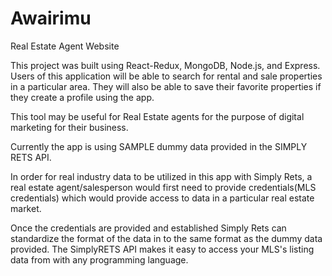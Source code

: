 # Awairimu
Real Estate Agent Website


This project was built using React-Redux, MongoDB, Node.js, and Express.
Users of this application will be able to search for rental and sale properties in a particular area.
They will also be able to save their favorite properties if they create a profile using the app.

This tool may be useful for Real Estate agents for the purpose of digital marketing for their business. 

Currently the app is using SAMPLE dummy data provided in the SIMPLY RETS API.

In order for real industry data to be utilized in this app with Simply Rets, a real estate agent/salesperson would
first need to provide credentials(MLS credentials) which would provide access to data in a particular real estate market.

Once the credentials are provided and established Simply Rets can standardize the format of the data in to the same format as the dummy data provided.
The SimplyRETS API makes it easy to access your MLS's listing data from with any programming language.

